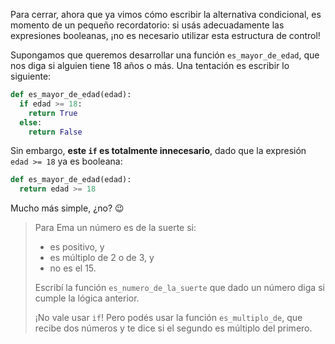 Para cerrar, ahora que ya vimos cómo escribir la alternativa condicional, es momento de un pequeño recordatorio:
si usás adecuadamente las expresiones booleanas, ¡no es necesario utilizar esta estructura de control!

Supongamos que queremos desarrollar una función `es_mayor_de_edad`, que nos diga si alguien tiene
18 años o más. Una tentación es escribir lo siguiente:

```python
def es_mayor_de_edad(edad):
  if edad >= 18:
    return True
  else:
    return False
```

Sin embargo, **este `if` es totalmente innecesario**, dado que la expresión `edad >= 18` ya es booleana:

```python
def es_mayor_de_edad(edad):
  return edad >= 18
```

Mucho más simple, ¿no? :wink:

> Para Ema un número es de la suerte si:
>
> * es positivo, y
> * es múltiplo de 2 o de 3, y
> * no es el 15.
>
> Escribí la función `es_numero_de_la_suerte` que dado un número diga si cumple la lógica anterior.
>
> ¡No vale usar `if`! Pero podés usar la función `es_multiplo_de`, que recibe dos números y te dice si el segundo es múltiplo del primero.
